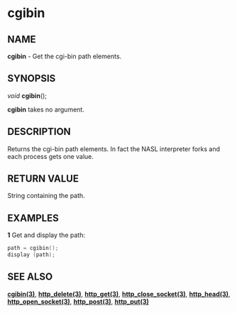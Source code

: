# cgibin

## NAME

**cgibin** - Get the cgi-bin path elements.

## SYNOPSIS

*void* **cgibin**();

**cgibin** takes no argument.

## DESCRIPTION
Returns the cgi-bin path elements. In fact the NASL interpreter forks and each process gets one value.

## RETURN VALUE
String containing the path.

## EXAMPLES

**1** Get and display the path: 
```cpp
path = cgibin();
display (path);
```

## SEE ALSO

**[cgibin(3)](cgibin.md)**, **[http_delete(3)](http.md)**, **[http_get(3)](http.md)**, **[http_close_socket(3)](http.md)**, **[http_head(3)](http.md)**, **[http_open_socket(3)](http.md)**, **[http_post(3)](http.md)**, **[http_put(3)](http.md)**
